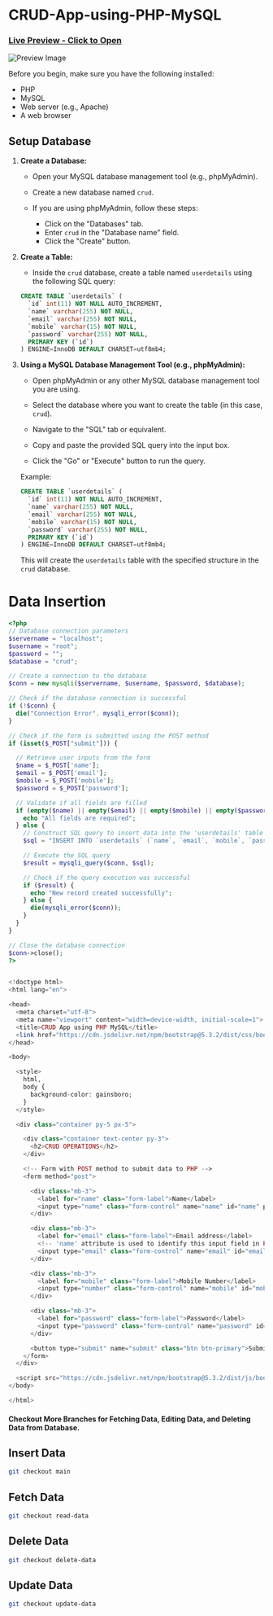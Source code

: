 ﻿# CRUD-App-using-PHP-MySQL


### [Live Preview - Click to Open](https://php-mysql-crud-app.000webhostapp.com/index.php)

![Preview Image](https://github.com/AmanKumarSinhaGitHub/CRUD-App-using-PHP-MySQL/assets/65329366/fdd01fae-afc0-4543-a542-9db27913dea2)


Before you begin, make sure you have the following installed:

- PHP
- MySQL
- Web server (e.g., Apache)
- A web browser

## Setup Database

1. **Create a Database:**

   - Open your MySQL database management tool (e.g., phpMyAdmin).

   - Create a new database named `crud`.

   - If you are using phpMyAdmin, follow these steps:
     - Click on the "Databases" tab.
     - Enter `crud` in the "Database name" field.
     - Click the "Create" button.

2. **Create a Table:**

   - Inside the `crud` database, create a table named `userdetails` using the following SQL query:

   ```sql
   CREATE TABLE `userdetails` (
     `id` int(11) NOT NULL AUTO_INCREMENT,
     `name` varchar(255) NOT NULL,
     `email` varchar(255) NOT NULL,
     `mobile` varchar(15) NOT NULL,
     `password` varchar(255) NOT NULL,
     PRIMARY KEY (`id`)
   ) ENGINE=InnoDB DEFAULT CHARSET=utf8mb4;
   ```

3. **Using a MySQL Database Management Tool (e.g., phpMyAdmin):**

   - Open phpMyAdmin or any other MySQL database management tool you are using.

   - Select the database where you want to create the table (in this case, `crud`).

   - Navigate to the "SQL" tab or equivalent.

   - Copy and paste the provided SQL query into the input box.

   - Click the "Go" or "Execute" button to run the query.

   Example:

   ```sql
   CREATE TABLE `userdetails` (
     `id` int(11) NOT NULL AUTO_INCREMENT,
     `name` varchar(255) NOT NULL,
     `email` varchar(255) NOT NULL,
     `mobile` varchar(15) NOT NULL,
     `password` varchar(255) NOT NULL,
     PRIMARY KEY (`id`)
   ) ENGINE=InnoDB DEFAULT CHARSET=utf8mb4;
   ```

   This will create the `userdetails` table with the specified structure in the `crud` database.

# Data Insertion

```php
<?php
// Database connection parameters
$servername = "localhost";
$username = "root";
$password = "";
$database = "crud";

// Create a connection to the database
$conn = new mysqli($servername, $username, $password, $database);

// Check if the database connection is successful
if (!$conn) {
  die("Connection Error". mysqli_error($conn));
}

// Check if the form is submitted using the POST method
if (isset($_POST["submit"])) {

  // Retrieve user inputs from the form
  $name = $_POST['name'];
  $email = $_POST['email'];
  $mobile = $_POST['mobile'];
  $password = $_POST['password'];

  // Validate if all fields are filled
  if (empty($name) || empty($email) || empty($mobile) || empty($password)) {
    echo "All fields are required";
  } else {
    // Construct SQL query to insert data into the 'userdetails' table
    $sql = "INSERT INTO `userdetails` (`name`, `email`, `mobile`, `password`) VALUES ('$name', '$email', '$mobile', '$password')";

    // Execute the SQL query
    $result = mysqli_query($conn, $sql);

    // Check if the query execution was successful
    if ($result) {
      echo "New record created successfully";
    } else {
      die(mysqli_error($conn));
    }
  }
}

// Close the database connection
$conn->close();
?>


<!doctype html>
<html lang="en">

<head>
  <meta charset="utf-8">
  <meta name="viewport" content="width=device-width, initial-scale=1">
  <title>CRUD App using PHP MySQL</title>
  <link href="https://cdn.jsdelivr.net/npm/bootstrap@5.3.2/dist/css/bootstrap.min.css" rel="stylesheet" integrity="sha384-T3c6CoIi6uLrA9TneNEoa7RxnatzjcDSCmG1MXxSR1GAsXEV/Dwwykc2MPK8M2HN" crossorigin="anonymous">
</head>

<body>

  <style>
    html,
    body {
      background-color: gainsboro;
    }
  </style>

  <div class="container py-5 px-5">

    <div class="container text-center py-3">
      <h2>CRUD OPERATIONS</h2>
    </div>

    <!-- Form with POST method to submit data to PHP -->
    <form method="post">

      <div class="mb-3">
        <label for="name" class="form-label">Name</label>
        <input type="name" class="form-control" name="name" id="name" placeholder="Enter Your Name">
      </div>

      <div class="mb-3">
        <label for="email" class="form-label">Email address</label>
        <!-- 'name' attribute is used to identify this input field in PHP -->
        <input type="email" class="form-control" name="email" id="email" placeholder="Enter Your Email address" aria-describedby="emailHelp">
      </div>

      <div class="mb-3">
        <label for="mobile" class="form-label">Mobile Number</label>
        <input type="number" class="form-control" name="mobile" id="mobile" placeholder="Enter Your Mobile Number">
      </div>

      <div class="mb-3">
        <label for="password" class="form-label">Password</label>
        <input type="password" class="form-control" name="password" id="password" placeholder="Enter Your Password">
      </div>

      <button type="submit" name="submit" class="btn btn-primary">Submit</button>
    </form>
  </div>

  <script src="https://cdn.jsdelivr.net/npm/bootstrap@5.3.2/dist/js/bootstrap.bundle.min.js" integrity="sha384-C6RzsynM9kWDrMNeT87bh95OGNyZPhcTNXj1NW7RuBCsyN/o0jlpcV8Qyq46cDfL" crossorigin="anonymous"></script>
</body>

</html>
```

#### Checkout More Branches for Fetching Data, Editing Data, and Deleting Data from Database.

## Insert Data
```bash
git checkout main
```

## Fetch Data
```bash
git checkout read-data
```

## Delete Data
```bash
git checkout delete-data
```

## Update Data
```bash
git checkout update-data
```
